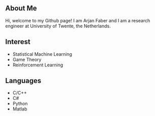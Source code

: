 ## About Me
Hi, welcome to my Github page! I am Arjan Faber and I am a research engineer at University of Twente, the Netherlands. 

## Interest
- Statistical Machine Learning
- Game Theory
- Reinforcement Learning

## Languages
- C/C++
- C#
- Python
- Matlab
  
